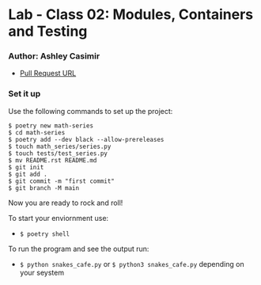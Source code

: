# Lab - Class 02: Modules, Containers and Testing

### Author: Ashley Casimir

- [Pull Request URL]() 

### Set it up

Use the following commands to set up the project:

```
$ poetry new math-series
$ cd math-series
$ poetry add --dev black --allow-prereleases
$ touch math_series/series.py
$ touch tests/test_series.py
$ mv README.rst README.md
$ git init
$ git add .
$ git commit -m "first commit"
$ git branch -M main
```
Now you are ready to rock and roll!

To start your enviornment use:
- ```$ poetry shell```

To run the program and see the output run:
- `$ python snakes_cafe.py` or `$ python3 snakes_cafe.py` depending on your seystem
